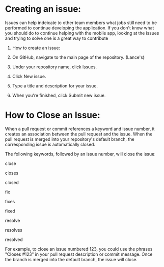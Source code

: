 # Creating an issue:

Issues can help indeicate to other team members what jobs still need to be performed to 
continue developing the application. If you don't know what you should do to continue
helping with the mobile app, looking at the issues and trying to solve one is a 
great way to contribute

1)	How to create an issue:

2)	On GitHub, navigate to the main page of the repository. (Lance's)

3)	Under your repository name, click Issues.

4)	Click New issue.

5)	Type a title and description for your issue.

6)	When you're finished, click Submit new issue.

# How to Close an Issue:

When a pull request or commit references a keyword and issue number, it creates 
an association between the pull request and the issue. When the pull request is 
merged into your repository's default branch, the corresponding issue is 
automatically closed.

The following keywords, followed by an issue number, will close the issue:

close

closes

closed

fix

fixes

fixed

resolve

resolves

resolved


For example, to close an issue numbered 123, you could use the phrases "Closes #123" 
in your pull request description or commit message. Once the branch is merged into 
the default branch, the issue will close.
